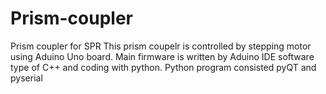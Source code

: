 # Prism-coupler
Prism coupler for SPR
This prism coupelr is controlled by stepping motor using Aduino Uno board. 
Main firmware is written by Aduino IDE software type of C++ and coding with python.
Python program consisted pyQT and pyserial
